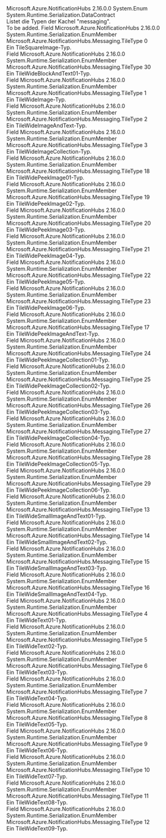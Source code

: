 <Type Name="TileType" FullName="Microsoft.Azure.NotificationHubs.Messaging.TileType">
  <TypeSignature Language="C#" Value="public enum TileType" />
  <TypeSignature Language="ILAsm" Value=".class public auto ansi sealed TileType extends System.Enum" />
  <TypeSignature Language="DocId" Value="T:Microsoft.Azure.NotificationHubs.Messaging.TileType" />
  <TypeSignature Language="VB.NET" Value="Public Enum TileType" />
  <TypeSignature Language="F#" Value="type TileType = " />
  <AssemblyInfo>
    <AssemblyName>Microsoft.Azure.NotificationHubs</AssemblyName>
    <AssemblyVersion>2.16.0.0</AssemblyVersion>
  </AssemblyInfo>
  <Base>
    <BaseTypeName>System.Enum</BaseTypeName>
  </Base>
  <Attributes>
    <Attribute>
      <AttributeName>System.Runtime.Serialization.DataContract</AttributeName>
    </Attribute>
  </Attributes>
  <Docs>
    <summary>Listet die Typen der Kachel "messaging".</summary>
    <remarks>To be added.</remarks>
  </Docs>
  <Members>
    <Member MemberName="TileSquareImage">
      <MemberSignature Language="C#" Value="TileSquareImage" />
      <MemberSignature Language="ILAsm" Value=".field public static literal valuetype Microsoft.Azure.NotificationHubs.Messaging.TileType TileSquareImage = int32(0)" />
      <MemberSignature Language="DocId" Value="F:Microsoft.Azure.NotificationHubs.Messaging.TileType.TileSquareImage" />
      <MemberSignature Language="VB.NET" Value="TileSquareImage" />
      <MemberSignature Language="F#" Value="TileSquareImage = 0" Usage="Microsoft.Azure.NotificationHubs.Messaging.TileType.TileSquareImage" />
      <MemberType>Field</MemberType>
      <AssemblyInfo>
        <AssemblyName>Microsoft.Azure.NotificationHubs</AssemblyName>
        <AssemblyVersion>2.16.0.0</AssemblyVersion>
      </AssemblyInfo>
      <Attributes>
        <Attribute>
          <AttributeName>System.Runtime.Serialization.EnumMember</AttributeName>
        </Attribute>
      </Attributes>
      <ReturnValue>
        <ReturnType>Microsoft.Azure.NotificationHubs.Messaging.TileType</ReturnType>
      </ReturnValue>
      <MemberValue>0</MemberValue>
      <Docs>
        <summary>Ein TileSquareImage-Typ.</summary>
      </Docs>
    </Member>
    <Member MemberName="TileWideBlockAndText01">
      <MemberSignature Language="C#" Value="TileWideBlockAndText01" />
      <MemberSignature Language="ILAsm" Value=".field public static literal valuetype Microsoft.Azure.NotificationHubs.Messaging.TileType TileWideBlockAndText01 = int32(30)" />
      <MemberSignature Language="DocId" Value="F:Microsoft.Azure.NotificationHubs.Messaging.TileType.TileWideBlockAndText01" />
      <MemberSignature Language="VB.NET" Value="TileWideBlockAndText01" />
      <MemberSignature Language="F#" Value="TileWideBlockAndText01 = 30" Usage="Microsoft.Azure.NotificationHubs.Messaging.TileType.TileWideBlockAndText01" />
      <MemberType>Field</MemberType>
      <AssemblyInfo>
        <AssemblyName>Microsoft.Azure.NotificationHubs</AssemblyName>
        <AssemblyVersion>2.16.0.0</AssemblyVersion>
      </AssemblyInfo>
      <Attributes>
        <Attribute>
          <AttributeName>System.Runtime.Serialization.EnumMember</AttributeName>
        </Attribute>
      </Attributes>
      <ReturnValue>
        <ReturnType>Microsoft.Azure.NotificationHubs.Messaging.TileType</ReturnType>
      </ReturnValue>
      <MemberValue>30</MemberValue>
      <Docs>
        <summary>Ein TileWideBlockAndText01-Typ.</summary>
      </Docs>
    </Member>
    <Member MemberName="TileWideImage">
      <MemberSignature Language="C#" Value="TileWideImage" />
      <MemberSignature Language="ILAsm" Value=".field public static literal valuetype Microsoft.Azure.NotificationHubs.Messaging.TileType TileWideImage = int32(1)" />
      <MemberSignature Language="DocId" Value="F:Microsoft.Azure.NotificationHubs.Messaging.TileType.TileWideImage" />
      <MemberSignature Language="VB.NET" Value="TileWideImage" />
      <MemberSignature Language="F#" Value="TileWideImage = 1" Usage="Microsoft.Azure.NotificationHubs.Messaging.TileType.TileWideImage" />
      <MemberType>Field</MemberType>
      <AssemblyInfo>
        <AssemblyName>Microsoft.Azure.NotificationHubs</AssemblyName>
        <AssemblyVersion>2.16.0.0</AssemblyVersion>
      </AssemblyInfo>
      <Attributes>
        <Attribute>
          <AttributeName>System.Runtime.Serialization.EnumMember</AttributeName>
        </Attribute>
      </Attributes>
      <ReturnValue>
        <ReturnType>Microsoft.Azure.NotificationHubs.Messaging.TileType</ReturnType>
      </ReturnValue>
      <MemberValue>1</MemberValue>
      <Docs>
        <summary>Ein TileWideImage-Typ.</summary>
      </Docs>
    </Member>
    <Member MemberName="TileWideImageAndText">
      <MemberSignature Language="C#" Value="TileWideImageAndText" />
      <MemberSignature Language="ILAsm" Value=".field public static literal valuetype Microsoft.Azure.NotificationHubs.Messaging.TileType TileWideImageAndText = int32(2)" />
      <MemberSignature Language="DocId" Value="F:Microsoft.Azure.NotificationHubs.Messaging.TileType.TileWideImageAndText" />
      <MemberSignature Language="VB.NET" Value="TileWideImageAndText" />
      <MemberSignature Language="F#" Value="TileWideImageAndText = 2" Usage="Microsoft.Azure.NotificationHubs.Messaging.TileType.TileWideImageAndText" />
      <MemberType>Field</MemberType>
      <AssemblyInfo>
        <AssemblyName>Microsoft.Azure.NotificationHubs</AssemblyName>
        <AssemblyVersion>2.16.0.0</AssemblyVersion>
      </AssemblyInfo>
      <Attributes>
        <Attribute>
          <AttributeName>System.Runtime.Serialization.EnumMember</AttributeName>
        </Attribute>
      </Attributes>
      <ReturnValue>
        <ReturnType>Microsoft.Azure.NotificationHubs.Messaging.TileType</ReturnType>
      </ReturnValue>
      <MemberValue>2</MemberValue>
      <Docs>
        <summary>Ein TileWideImageAndText-Typ.</summary>
      </Docs>
    </Member>
    <Member MemberName="TileWideImageCollection">
      <MemberSignature Language="C#" Value="TileWideImageCollection" />
      <MemberSignature Language="ILAsm" Value=".field public static literal valuetype Microsoft.Azure.NotificationHubs.Messaging.TileType TileWideImageCollection = int32(3)" />
      <MemberSignature Language="DocId" Value="F:Microsoft.Azure.NotificationHubs.Messaging.TileType.TileWideImageCollection" />
      <MemberSignature Language="VB.NET" Value="TileWideImageCollection" />
      <MemberSignature Language="F#" Value="TileWideImageCollection = 3" Usage="Microsoft.Azure.NotificationHubs.Messaging.TileType.TileWideImageCollection" />
      <MemberType>Field</MemberType>
      <AssemblyInfo>
        <AssemblyName>Microsoft.Azure.NotificationHubs</AssemblyName>
        <AssemblyVersion>2.16.0.0</AssemblyVersion>
      </AssemblyInfo>
      <Attributes>
        <Attribute>
          <AttributeName>System.Runtime.Serialization.EnumMember</AttributeName>
        </Attribute>
      </Attributes>
      <ReturnValue>
        <ReturnType>Microsoft.Azure.NotificationHubs.Messaging.TileType</ReturnType>
      </ReturnValue>
      <MemberValue>3</MemberValue>
      <Docs>
        <summary>Ein TileWideImageCollection-Typ.</summary>
      </Docs>
    </Member>
    <Member MemberName="TileWidePeekImage01">
      <MemberSignature Language="C#" Value="TileWidePeekImage01" />
      <MemberSignature Language="ILAsm" Value=".field public static literal valuetype Microsoft.Azure.NotificationHubs.Messaging.TileType TileWidePeekImage01 = int32(18)" />
      <MemberSignature Language="DocId" Value="F:Microsoft.Azure.NotificationHubs.Messaging.TileType.TileWidePeekImage01" />
      <MemberSignature Language="VB.NET" Value="TileWidePeekImage01" />
      <MemberSignature Language="F#" Value="TileWidePeekImage01 = 18" Usage="Microsoft.Azure.NotificationHubs.Messaging.TileType.TileWidePeekImage01" />
      <MemberType>Field</MemberType>
      <AssemblyInfo>
        <AssemblyName>Microsoft.Azure.NotificationHubs</AssemblyName>
        <AssemblyVersion>2.16.0.0</AssemblyVersion>
      </AssemblyInfo>
      <Attributes>
        <Attribute>
          <AttributeName>System.Runtime.Serialization.EnumMember</AttributeName>
        </Attribute>
      </Attributes>
      <ReturnValue>
        <ReturnType>Microsoft.Azure.NotificationHubs.Messaging.TileType</ReturnType>
      </ReturnValue>
      <MemberValue>18</MemberValue>
      <Docs>
        <summary>Ein TileWidePeekImage01-Typ.</summary>
      </Docs>
    </Member>
    <Member MemberName="TileWidePeekImage02">
      <MemberSignature Language="C#" Value="TileWidePeekImage02" />
      <MemberSignature Language="ILAsm" Value=".field public static literal valuetype Microsoft.Azure.NotificationHubs.Messaging.TileType TileWidePeekImage02 = int32(19)" />
      <MemberSignature Language="DocId" Value="F:Microsoft.Azure.NotificationHubs.Messaging.TileType.TileWidePeekImage02" />
      <MemberSignature Language="VB.NET" Value="TileWidePeekImage02" />
      <MemberSignature Language="F#" Value="TileWidePeekImage02 = 19" Usage="Microsoft.Azure.NotificationHubs.Messaging.TileType.TileWidePeekImage02" />
      <MemberType>Field</MemberType>
      <AssemblyInfo>
        <AssemblyName>Microsoft.Azure.NotificationHubs</AssemblyName>
        <AssemblyVersion>2.16.0.0</AssemblyVersion>
      </AssemblyInfo>
      <Attributes>
        <Attribute>
          <AttributeName>System.Runtime.Serialization.EnumMember</AttributeName>
        </Attribute>
      </Attributes>
      <ReturnValue>
        <ReturnType>Microsoft.Azure.NotificationHubs.Messaging.TileType</ReturnType>
      </ReturnValue>
      <MemberValue>19</MemberValue>
      <Docs>
        <summary>Ein TileWidePeekImage02-Typ.</summary>
      </Docs>
    </Member>
    <Member MemberName="TileWidePeekImage03">
      <MemberSignature Language="C#" Value="TileWidePeekImage03" />
      <MemberSignature Language="ILAsm" Value=".field public static literal valuetype Microsoft.Azure.NotificationHubs.Messaging.TileType TileWidePeekImage03 = int32(20)" />
      <MemberSignature Language="DocId" Value="F:Microsoft.Azure.NotificationHubs.Messaging.TileType.TileWidePeekImage03" />
      <MemberSignature Language="VB.NET" Value="TileWidePeekImage03" />
      <MemberSignature Language="F#" Value="TileWidePeekImage03 = 20" Usage="Microsoft.Azure.NotificationHubs.Messaging.TileType.TileWidePeekImage03" />
      <MemberType>Field</MemberType>
      <AssemblyInfo>
        <AssemblyName>Microsoft.Azure.NotificationHubs</AssemblyName>
        <AssemblyVersion>2.16.0.0</AssemblyVersion>
      </AssemblyInfo>
      <Attributes>
        <Attribute>
          <AttributeName>System.Runtime.Serialization.EnumMember</AttributeName>
        </Attribute>
      </Attributes>
      <ReturnValue>
        <ReturnType>Microsoft.Azure.NotificationHubs.Messaging.TileType</ReturnType>
      </ReturnValue>
      <MemberValue>20</MemberValue>
      <Docs>
        <summary>Ein TileWidePeekImage03-Typ.</summary>
      </Docs>
    </Member>
    <Member MemberName="TileWidePeekImage04">
      <MemberSignature Language="C#" Value="TileWidePeekImage04" />
      <MemberSignature Language="ILAsm" Value=".field public static literal valuetype Microsoft.Azure.NotificationHubs.Messaging.TileType TileWidePeekImage04 = int32(21)" />
      <MemberSignature Language="DocId" Value="F:Microsoft.Azure.NotificationHubs.Messaging.TileType.TileWidePeekImage04" />
      <MemberSignature Language="VB.NET" Value="TileWidePeekImage04" />
      <MemberSignature Language="F#" Value="TileWidePeekImage04 = 21" Usage="Microsoft.Azure.NotificationHubs.Messaging.TileType.TileWidePeekImage04" />
      <MemberType>Field</MemberType>
      <AssemblyInfo>
        <AssemblyName>Microsoft.Azure.NotificationHubs</AssemblyName>
        <AssemblyVersion>2.16.0.0</AssemblyVersion>
      </AssemblyInfo>
      <Attributes>
        <Attribute>
          <AttributeName>System.Runtime.Serialization.EnumMember</AttributeName>
        </Attribute>
      </Attributes>
      <ReturnValue>
        <ReturnType>Microsoft.Azure.NotificationHubs.Messaging.TileType</ReturnType>
      </ReturnValue>
      <MemberValue>21</MemberValue>
      <Docs>
        <summary>Ein TileWidePeekImage04-Typ.</summary>
      </Docs>
    </Member>
    <Member MemberName="TileWidePeekImage05">
      <MemberSignature Language="C#" Value="TileWidePeekImage05" />
      <MemberSignature Language="ILAsm" Value=".field public static literal valuetype Microsoft.Azure.NotificationHubs.Messaging.TileType TileWidePeekImage05 = int32(22)" />
      <MemberSignature Language="DocId" Value="F:Microsoft.Azure.NotificationHubs.Messaging.TileType.TileWidePeekImage05" />
      <MemberSignature Language="VB.NET" Value="TileWidePeekImage05" />
      <MemberSignature Language="F#" Value="TileWidePeekImage05 = 22" Usage="Microsoft.Azure.NotificationHubs.Messaging.TileType.TileWidePeekImage05" />
      <MemberType>Field</MemberType>
      <AssemblyInfo>
        <AssemblyName>Microsoft.Azure.NotificationHubs</AssemblyName>
        <AssemblyVersion>2.16.0.0</AssemblyVersion>
      </AssemblyInfo>
      <Attributes>
        <Attribute>
          <AttributeName>System.Runtime.Serialization.EnumMember</AttributeName>
        </Attribute>
      </Attributes>
      <ReturnValue>
        <ReturnType>Microsoft.Azure.NotificationHubs.Messaging.TileType</ReturnType>
      </ReturnValue>
      <MemberValue>22</MemberValue>
      <Docs>
        <summary>Ein TileWidePeekImage05-Typ.</summary>
      </Docs>
    </Member>
    <Member MemberName="TileWidePeekImage06">
      <MemberSignature Language="C#" Value="TileWidePeekImage06" />
      <MemberSignature Language="ILAsm" Value=".field public static literal valuetype Microsoft.Azure.NotificationHubs.Messaging.TileType TileWidePeekImage06 = int32(23)" />
      <MemberSignature Language="DocId" Value="F:Microsoft.Azure.NotificationHubs.Messaging.TileType.TileWidePeekImage06" />
      <MemberSignature Language="VB.NET" Value="TileWidePeekImage06" />
      <MemberSignature Language="F#" Value="TileWidePeekImage06 = 23" Usage="Microsoft.Azure.NotificationHubs.Messaging.TileType.TileWidePeekImage06" />
      <MemberType>Field</MemberType>
      <AssemblyInfo>
        <AssemblyName>Microsoft.Azure.NotificationHubs</AssemblyName>
        <AssemblyVersion>2.16.0.0</AssemblyVersion>
      </AssemblyInfo>
      <Attributes>
        <Attribute>
          <AttributeName>System.Runtime.Serialization.EnumMember</AttributeName>
        </Attribute>
      </Attributes>
      <ReturnValue>
        <ReturnType>Microsoft.Azure.NotificationHubs.Messaging.TileType</ReturnType>
      </ReturnValue>
      <MemberValue>23</MemberValue>
      <Docs>
        <summary>Ein TileWidePeekImage06-Typ.</summary>
      </Docs>
    </Member>
    <Member MemberName="TileWidePeekImageAndText">
      <MemberSignature Language="C#" Value="TileWidePeekImageAndText" />
      <MemberSignature Language="ILAsm" Value=".field public static literal valuetype Microsoft.Azure.NotificationHubs.Messaging.TileType TileWidePeekImageAndText = int32(17)" />
      <MemberSignature Language="DocId" Value="F:Microsoft.Azure.NotificationHubs.Messaging.TileType.TileWidePeekImageAndText" />
      <MemberSignature Language="VB.NET" Value="TileWidePeekImageAndText" />
      <MemberSignature Language="F#" Value="TileWidePeekImageAndText = 17" Usage="Microsoft.Azure.NotificationHubs.Messaging.TileType.TileWidePeekImageAndText" />
      <MemberType>Field</MemberType>
      <AssemblyInfo>
        <AssemblyName>Microsoft.Azure.NotificationHubs</AssemblyName>
        <AssemblyVersion>2.16.0.0</AssemblyVersion>
      </AssemblyInfo>
      <Attributes>
        <Attribute>
          <AttributeName>System.Runtime.Serialization.EnumMember</AttributeName>
        </Attribute>
      </Attributes>
      <ReturnValue>
        <ReturnType>Microsoft.Azure.NotificationHubs.Messaging.TileType</ReturnType>
      </ReturnValue>
      <MemberValue>17</MemberValue>
      <Docs>
        <summary>Ein TileWidePeekImageAndText-Typ.</summary>
      </Docs>
    </Member>
    <Member MemberName="TileWidePeekImageCollection01">
      <MemberSignature Language="C#" Value="TileWidePeekImageCollection01" />
      <MemberSignature Language="ILAsm" Value=".field public static literal valuetype Microsoft.Azure.NotificationHubs.Messaging.TileType TileWidePeekImageCollection01 = int32(24)" />
      <MemberSignature Language="DocId" Value="F:Microsoft.Azure.NotificationHubs.Messaging.TileType.TileWidePeekImageCollection01" />
      <MemberSignature Language="VB.NET" Value="TileWidePeekImageCollection01" />
      <MemberSignature Language="F#" Value="TileWidePeekImageCollection01 = 24" Usage="Microsoft.Azure.NotificationHubs.Messaging.TileType.TileWidePeekImageCollection01" />
      <MemberType>Field</MemberType>
      <AssemblyInfo>
        <AssemblyName>Microsoft.Azure.NotificationHubs</AssemblyName>
        <AssemblyVersion>2.16.0.0</AssemblyVersion>
      </AssemblyInfo>
      <Attributes>
        <Attribute>
          <AttributeName>System.Runtime.Serialization.EnumMember</AttributeName>
        </Attribute>
      </Attributes>
      <ReturnValue>
        <ReturnType>Microsoft.Azure.NotificationHubs.Messaging.TileType</ReturnType>
      </ReturnValue>
      <MemberValue>24</MemberValue>
      <Docs>
        <summary>Ein TileWidePeekImageCollection01-Typ.</summary>
      </Docs>
    </Member>
    <Member MemberName="TileWidePeekImageCollection02">
      <MemberSignature Language="C#" Value="TileWidePeekImageCollection02" />
      <MemberSignature Language="ILAsm" Value=".field public static literal valuetype Microsoft.Azure.NotificationHubs.Messaging.TileType TileWidePeekImageCollection02 = int32(25)" />
      <MemberSignature Language="DocId" Value="F:Microsoft.Azure.NotificationHubs.Messaging.TileType.TileWidePeekImageCollection02" />
      <MemberSignature Language="VB.NET" Value="TileWidePeekImageCollection02" />
      <MemberSignature Language="F#" Value="TileWidePeekImageCollection02 = 25" Usage="Microsoft.Azure.NotificationHubs.Messaging.TileType.TileWidePeekImageCollection02" />
      <MemberType>Field</MemberType>
      <AssemblyInfo>
        <AssemblyName>Microsoft.Azure.NotificationHubs</AssemblyName>
        <AssemblyVersion>2.16.0.0</AssemblyVersion>
      </AssemblyInfo>
      <Attributes>
        <Attribute>
          <AttributeName>System.Runtime.Serialization.EnumMember</AttributeName>
        </Attribute>
      </Attributes>
      <ReturnValue>
        <ReturnType>Microsoft.Azure.NotificationHubs.Messaging.TileType</ReturnType>
      </ReturnValue>
      <MemberValue>25</MemberValue>
      <Docs>
        <summary>Ein TileWidePeekImageCollection02-Typ.</summary>
      </Docs>
    </Member>
    <Member MemberName="TileWidePeekImageCollection03">
      <MemberSignature Language="C#" Value="TileWidePeekImageCollection03" />
      <MemberSignature Language="ILAsm" Value=".field public static literal valuetype Microsoft.Azure.NotificationHubs.Messaging.TileType TileWidePeekImageCollection03 = int32(26)" />
      <MemberSignature Language="DocId" Value="F:Microsoft.Azure.NotificationHubs.Messaging.TileType.TileWidePeekImageCollection03" />
      <MemberSignature Language="VB.NET" Value="TileWidePeekImageCollection03" />
      <MemberSignature Language="F#" Value="TileWidePeekImageCollection03 = 26" Usage="Microsoft.Azure.NotificationHubs.Messaging.TileType.TileWidePeekImageCollection03" />
      <MemberType>Field</MemberType>
      <AssemblyInfo>
        <AssemblyName>Microsoft.Azure.NotificationHubs</AssemblyName>
        <AssemblyVersion>2.16.0.0</AssemblyVersion>
      </AssemblyInfo>
      <Attributes>
        <Attribute>
          <AttributeName>System.Runtime.Serialization.EnumMember</AttributeName>
        </Attribute>
      </Attributes>
      <ReturnValue>
        <ReturnType>Microsoft.Azure.NotificationHubs.Messaging.TileType</ReturnType>
      </ReturnValue>
      <MemberValue>26</MemberValue>
      <Docs>
        <summary>Ein TileWidePeekImageCollection03-Typ.</summary>
      </Docs>
    </Member>
    <Member MemberName="TileWidePeekImageCollection04">
      <MemberSignature Language="C#" Value="TileWidePeekImageCollection04" />
      <MemberSignature Language="ILAsm" Value=".field public static literal valuetype Microsoft.Azure.NotificationHubs.Messaging.TileType TileWidePeekImageCollection04 = int32(27)" />
      <MemberSignature Language="DocId" Value="F:Microsoft.Azure.NotificationHubs.Messaging.TileType.TileWidePeekImageCollection04" />
      <MemberSignature Language="VB.NET" Value="TileWidePeekImageCollection04" />
      <MemberSignature Language="F#" Value="TileWidePeekImageCollection04 = 27" Usage="Microsoft.Azure.NotificationHubs.Messaging.TileType.TileWidePeekImageCollection04" />
      <MemberType>Field</MemberType>
      <AssemblyInfo>
        <AssemblyName>Microsoft.Azure.NotificationHubs</AssemblyName>
        <AssemblyVersion>2.16.0.0</AssemblyVersion>
      </AssemblyInfo>
      <Attributes>
        <Attribute>
          <AttributeName>System.Runtime.Serialization.EnumMember</AttributeName>
        </Attribute>
      </Attributes>
      <ReturnValue>
        <ReturnType>Microsoft.Azure.NotificationHubs.Messaging.TileType</ReturnType>
      </ReturnValue>
      <MemberValue>27</MemberValue>
      <Docs>
        <summary>Ein TileWidePeekImageCollection04-Typ.</summary>
      </Docs>
    </Member>
    <Member MemberName="TileWidePeekImageCollection05">
      <MemberSignature Language="C#" Value="TileWidePeekImageCollection05" />
      <MemberSignature Language="ILAsm" Value=".field public static literal valuetype Microsoft.Azure.NotificationHubs.Messaging.TileType TileWidePeekImageCollection05 = int32(28)" />
      <MemberSignature Language="DocId" Value="F:Microsoft.Azure.NotificationHubs.Messaging.TileType.TileWidePeekImageCollection05" />
      <MemberSignature Language="VB.NET" Value="TileWidePeekImageCollection05" />
      <MemberSignature Language="F#" Value="TileWidePeekImageCollection05 = 28" Usage="Microsoft.Azure.NotificationHubs.Messaging.TileType.TileWidePeekImageCollection05" />
      <MemberType>Field</MemberType>
      <AssemblyInfo>
        <AssemblyName>Microsoft.Azure.NotificationHubs</AssemblyName>
        <AssemblyVersion>2.16.0.0</AssemblyVersion>
      </AssemblyInfo>
      <Attributes>
        <Attribute>
          <AttributeName>System.Runtime.Serialization.EnumMember</AttributeName>
        </Attribute>
      </Attributes>
      <ReturnValue>
        <ReturnType>Microsoft.Azure.NotificationHubs.Messaging.TileType</ReturnType>
      </ReturnValue>
      <MemberValue>28</MemberValue>
      <Docs>
        <summary>Ein TileWidePeekImageCollection05-Typ.</summary>
      </Docs>
    </Member>
    <Member MemberName="TileWidePeekImageCollection06">
      <MemberSignature Language="C#" Value="TileWidePeekImageCollection06" />
      <MemberSignature Language="ILAsm" Value=".field public static literal valuetype Microsoft.Azure.NotificationHubs.Messaging.TileType TileWidePeekImageCollection06 = int32(29)" />
      <MemberSignature Language="DocId" Value="F:Microsoft.Azure.NotificationHubs.Messaging.TileType.TileWidePeekImageCollection06" />
      <MemberSignature Language="VB.NET" Value="TileWidePeekImageCollection06" />
      <MemberSignature Language="F#" Value="TileWidePeekImageCollection06 = 29" Usage="Microsoft.Azure.NotificationHubs.Messaging.TileType.TileWidePeekImageCollection06" />
      <MemberType>Field</MemberType>
      <AssemblyInfo>
        <AssemblyName>Microsoft.Azure.NotificationHubs</AssemblyName>
        <AssemblyVersion>2.16.0.0</AssemblyVersion>
      </AssemblyInfo>
      <Attributes>
        <Attribute>
          <AttributeName>System.Runtime.Serialization.EnumMember</AttributeName>
        </Attribute>
      </Attributes>
      <ReturnValue>
        <ReturnType>Microsoft.Azure.NotificationHubs.Messaging.TileType</ReturnType>
      </ReturnValue>
      <MemberValue>29</MemberValue>
      <Docs>
        <summary>Ein TileWidePeekImageCollection06-Typ.</summary>
      </Docs>
    </Member>
    <Member MemberName="TileWideSmallImageAndText01">
      <MemberSignature Language="C#" Value="TileWideSmallImageAndText01" />
      <MemberSignature Language="ILAsm" Value=".field public static literal valuetype Microsoft.Azure.NotificationHubs.Messaging.TileType TileWideSmallImageAndText01 = int32(13)" />
      <MemberSignature Language="DocId" Value="F:Microsoft.Azure.NotificationHubs.Messaging.TileType.TileWideSmallImageAndText01" />
      <MemberSignature Language="VB.NET" Value="TileWideSmallImageAndText01" />
      <MemberSignature Language="F#" Value="TileWideSmallImageAndText01 = 13" Usage="Microsoft.Azure.NotificationHubs.Messaging.TileType.TileWideSmallImageAndText01" />
      <MemberType>Field</MemberType>
      <AssemblyInfo>
        <AssemblyName>Microsoft.Azure.NotificationHubs</AssemblyName>
        <AssemblyVersion>2.16.0.0</AssemblyVersion>
      </AssemblyInfo>
      <Attributes>
        <Attribute>
          <AttributeName>System.Runtime.Serialization.EnumMember</AttributeName>
        </Attribute>
      </Attributes>
      <ReturnValue>
        <ReturnType>Microsoft.Azure.NotificationHubs.Messaging.TileType</ReturnType>
      </ReturnValue>
      <MemberValue>13</MemberValue>
      <Docs>
        <summary>Ein TileWideSmallImageAndText01-Typ.</summary>
      </Docs>
    </Member>
    <Member MemberName="TileWideSmallImageAndText02">
      <MemberSignature Language="C#" Value="TileWideSmallImageAndText02" />
      <MemberSignature Language="ILAsm" Value=".field public static literal valuetype Microsoft.Azure.NotificationHubs.Messaging.TileType TileWideSmallImageAndText02 = int32(14)" />
      <MemberSignature Language="DocId" Value="F:Microsoft.Azure.NotificationHubs.Messaging.TileType.TileWideSmallImageAndText02" />
      <MemberSignature Language="VB.NET" Value="TileWideSmallImageAndText02" />
      <MemberSignature Language="F#" Value="TileWideSmallImageAndText02 = 14" Usage="Microsoft.Azure.NotificationHubs.Messaging.TileType.TileWideSmallImageAndText02" />
      <MemberType>Field</MemberType>
      <AssemblyInfo>
        <AssemblyName>Microsoft.Azure.NotificationHubs</AssemblyName>
        <AssemblyVersion>2.16.0.0</AssemblyVersion>
      </AssemblyInfo>
      <Attributes>
        <Attribute>
          <AttributeName>System.Runtime.Serialization.EnumMember</AttributeName>
        </Attribute>
      </Attributes>
      <ReturnValue>
        <ReturnType>Microsoft.Azure.NotificationHubs.Messaging.TileType</ReturnType>
      </ReturnValue>
      <MemberValue>14</MemberValue>
      <Docs>
        <summary>Ein TileWideSmallImageAndText02-Typ.</summary>
      </Docs>
    </Member>
    <Member MemberName="TileWideSmallImageAndText03">
      <MemberSignature Language="C#" Value="TileWideSmallImageAndText03" />
      <MemberSignature Language="ILAsm" Value=".field public static literal valuetype Microsoft.Azure.NotificationHubs.Messaging.TileType TileWideSmallImageAndText03 = int32(15)" />
      <MemberSignature Language="DocId" Value="F:Microsoft.Azure.NotificationHubs.Messaging.TileType.TileWideSmallImageAndText03" />
      <MemberSignature Language="VB.NET" Value="TileWideSmallImageAndText03" />
      <MemberSignature Language="F#" Value="TileWideSmallImageAndText03 = 15" Usage="Microsoft.Azure.NotificationHubs.Messaging.TileType.TileWideSmallImageAndText03" />
      <MemberType>Field</MemberType>
      <AssemblyInfo>
        <AssemblyName>Microsoft.Azure.NotificationHubs</AssemblyName>
        <AssemblyVersion>2.16.0.0</AssemblyVersion>
      </AssemblyInfo>
      <Attributes>
        <Attribute>
          <AttributeName>System.Runtime.Serialization.EnumMember</AttributeName>
        </Attribute>
      </Attributes>
      <ReturnValue>
        <ReturnType>Microsoft.Azure.NotificationHubs.Messaging.TileType</ReturnType>
      </ReturnValue>
      <MemberValue>15</MemberValue>
      <Docs>
        <summary>Ein TileWideSmallImageAndText03-Typ.</summary>
      </Docs>
    </Member>
    <Member MemberName="TileWideSmallImageAndText04">
      <MemberSignature Language="C#" Value="TileWideSmallImageAndText04" />
      <MemberSignature Language="ILAsm" Value=".field public static literal valuetype Microsoft.Azure.NotificationHubs.Messaging.TileType TileWideSmallImageAndText04 = int32(16)" />
      <MemberSignature Language="DocId" Value="F:Microsoft.Azure.NotificationHubs.Messaging.TileType.TileWideSmallImageAndText04" />
      <MemberSignature Language="VB.NET" Value="TileWideSmallImageAndText04" />
      <MemberSignature Language="F#" Value="TileWideSmallImageAndText04 = 16" Usage="Microsoft.Azure.NotificationHubs.Messaging.TileType.TileWideSmallImageAndText04" />
      <MemberType>Field</MemberType>
      <AssemblyInfo>
        <AssemblyName>Microsoft.Azure.NotificationHubs</AssemblyName>
        <AssemblyVersion>2.16.0.0</AssemblyVersion>
      </AssemblyInfo>
      <Attributes>
        <Attribute>
          <AttributeName>System.Runtime.Serialization.EnumMember</AttributeName>
        </Attribute>
      </Attributes>
      <ReturnValue>
        <ReturnType>Microsoft.Azure.NotificationHubs.Messaging.TileType</ReturnType>
      </ReturnValue>
      <MemberValue>16</MemberValue>
      <Docs>
        <summary>Ein TileWideSmallImageAndText04-Typ.</summary>
      </Docs>
    </Member>
    <Member MemberName="TileWideText01">
      <MemberSignature Language="C#" Value="TileWideText01" />
      <MemberSignature Language="ILAsm" Value=".field public static literal valuetype Microsoft.Azure.NotificationHubs.Messaging.TileType TileWideText01 = int32(4)" />
      <MemberSignature Language="DocId" Value="F:Microsoft.Azure.NotificationHubs.Messaging.TileType.TileWideText01" />
      <MemberSignature Language="VB.NET" Value="TileWideText01" />
      <MemberSignature Language="F#" Value="TileWideText01 = 4" Usage="Microsoft.Azure.NotificationHubs.Messaging.TileType.TileWideText01" />
      <MemberType>Field</MemberType>
      <AssemblyInfo>
        <AssemblyName>Microsoft.Azure.NotificationHubs</AssemblyName>
        <AssemblyVersion>2.16.0.0</AssemblyVersion>
      </AssemblyInfo>
      <Attributes>
        <Attribute>
          <AttributeName>System.Runtime.Serialization.EnumMember</AttributeName>
        </Attribute>
      </Attributes>
      <ReturnValue>
        <ReturnType>Microsoft.Azure.NotificationHubs.Messaging.TileType</ReturnType>
      </ReturnValue>
      <MemberValue>4</MemberValue>
      <Docs>
        <summary>Ein TileWideText01-Typ.</summary>
      </Docs>
    </Member>
    <Member MemberName="TileWideText02">
      <MemberSignature Language="C#" Value="TileWideText02" />
      <MemberSignature Language="ILAsm" Value=".field public static literal valuetype Microsoft.Azure.NotificationHubs.Messaging.TileType TileWideText02 = int32(5)" />
      <MemberSignature Language="DocId" Value="F:Microsoft.Azure.NotificationHubs.Messaging.TileType.TileWideText02" />
      <MemberSignature Language="VB.NET" Value="TileWideText02" />
      <MemberSignature Language="F#" Value="TileWideText02 = 5" Usage="Microsoft.Azure.NotificationHubs.Messaging.TileType.TileWideText02" />
      <MemberType>Field</MemberType>
      <AssemblyInfo>
        <AssemblyName>Microsoft.Azure.NotificationHubs</AssemblyName>
        <AssemblyVersion>2.16.0.0</AssemblyVersion>
      </AssemblyInfo>
      <Attributes>
        <Attribute>
          <AttributeName>System.Runtime.Serialization.EnumMember</AttributeName>
        </Attribute>
      </Attributes>
      <ReturnValue>
        <ReturnType>Microsoft.Azure.NotificationHubs.Messaging.TileType</ReturnType>
      </ReturnValue>
      <MemberValue>5</MemberValue>
      <Docs>
        <summary>Ein TileWideText02-Typ.</summary>
      </Docs>
    </Member>
    <Member MemberName="TileWideText03">
      <MemberSignature Language="C#" Value="TileWideText03" />
      <MemberSignature Language="ILAsm" Value=".field public static literal valuetype Microsoft.Azure.NotificationHubs.Messaging.TileType TileWideText03 = int32(6)" />
      <MemberSignature Language="DocId" Value="F:Microsoft.Azure.NotificationHubs.Messaging.TileType.TileWideText03" />
      <MemberSignature Language="VB.NET" Value="TileWideText03" />
      <MemberSignature Language="F#" Value="TileWideText03 = 6" Usage="Microsoft.Azure.NotificationHubs.Messaging.TileType.TileWideText03" />
      <MemberType>Field</MemberType>
      <AssemblyInfo>
        <AssemblyName>Microsoft.Azure.NotificationHubs</AssemblyName>
        <AssemblyVersion>2.16.0.0</AssemblyVersion>
      </AssemblyInfo>
      <Attributes>
        <Attribute>
          <AttributeName>System.Runtime.Serialization.EnumMember</AttributeName>
        </Attribute>
      </Attributes>
      <ReturnValue>
        <ReturnType>Microsoft.Azure.NotificationHubs.Messaging.TileType</ReturnType>
      </ReturnValue>
      <MemberValue>6</MemberValue>
      <Docs>
        <summary>Ein TileWideText03-Typ.</summary>
      </Docs>
    </Member>
    <Member MemberName="TileWideText04">
      <MemberSignature Language="C#" Value="TileWideText04" />
      <MemberSignature Language="ILAsm" Value=".field public static literal valuetype Microsoft.Azure.NotificationHubs.Messaging.TileType TileWideText04 = int32(7)" />
      <MemberSignature Language="DocId" Value="F:Microsoft.Azure.NotificationHubs.Messaging.TileType.TileWideText04" />
      <MemberSignature Language="VB.NET" Value="TileWideText04" />
      <MemberSignature Language="F#" Value="TileWideText04 = 7" Usage="Microsoft.Azure.NotificationHubs.Messaging.TileType.TileWideText04" />
      <MemberType>Field</MemberType>
      <AssemblyInfo>
        <AssemblyName>Microsoft.Azure.NotificationHubs</AssemblyName>
        <AssemblyVersion>2.16.0.0</AssemblyVersion>
      </AssemblyInfo>
      <Attributes>
        <Attribute>
          <AttributeName>System.Runtime.Serialization.EnumMember</AttributeName>
        </Attribute>
      </Attributes>
      <ReturnValue>
        <ReturnType>Microsoft.Azure.NotificationHubs.Messaging.TileType</ReturnType>
      </ReturnValue>
      <MemberValue>7</MemberValue>
      <Docs>
        <summary>Ein TileWideText04-Typ.</summary>
      </Docs>
    </Member>
    <Member MemberName="TileWideText05">
      <MemberSignature Language="C#" Value="TileWideText05" />
      <MemberSignature Language="ILAsm" Value=".field public static literal valuetype Microsoft.Azure.NotificationHubs.Messaging.TileType TileWideText05 = int32(8)" />
      <MemberSignature Language="DocId" Value="F:Microsoft.Azure.NotificationHubs.Messaging.TileType.TileWideText05" />
      <MemberSignature Language="VB.NET" Value="TileWideText05" />
      <MemberSignature Language="F#" Value="TileWideText05 = 8" Usage="Microsoft.Azure.NotificationHubs.Messaging.TileType.TileWideText05" />
      <MemberType>Field</MemberType>
      <AssemblyInfo>
        <AssemblyName>Microsoft.Azure.NotificationHubs</AssemblyName>
        <AssemblyVersion>2.16.0.0</AssemblyVersion>
      </AssemblyInfo>
      <Attributes>
        <Attribute>
          <AttributeName>System.Runtime.Serialization.EnumMember</AttributeName>
        </Attribute>
      </Attributes>
      <ReturnValue>
        <ReturnType>Microsoft.Azure.NotificationHubs.Messaging.TileType</ReturnType>
      </ReturnValue>
      <MemberValue>8</MemberValue>
      <Docs>
        <summary>Ein TileWideText05-Typ.</summary>
      </Docs>
    </Member>
    <Member MemberName="TileWideText06">
      <MemberSignature Language="C#" Value="TileWideText06" />
      <MemberSignature Language="ILAsm" Value=".field public static literal valuetype Microsoft.Azure.NotificationHubs.Messaging.TileType TileWideText06 = int32(9)" />
      <MemberSignature Language="DocId" Value="F:Microsoft.Azure.NotificationHubs.Messaging.TileType.TileWideText06" />
      <MemberSignature Language="VB.NET" Value="TileWideText06" />
      <MemberSignature Language="F#" Value="TileWideText06 = 9" Usage="Microsoft.Azure.NotificationHubs.Messaging.TileType.TileWideText06" />
      <MemberType>Field</MemberType>
      <AssemblyInfo>
        <AssemblyName>Microsoft.Azure.NotificationHubs</AssemblyName>
        <AssemblyVersion>2.16.0.0</AssemblyVersion>
      </AssemblyInfo>
      <Attributes>
        <Attribute>
          <AttributeName>System.Runtime.Serialization.EnumMember</AttributeName>
        </Attribute>
      </Attributes>
      <ReturnValue>
        <ReturnType>Microsoft.Azure.NotificationHubs.Messaging.TileType</ReturnType>
      </ReturnValue>
      <MemberValue>9</MemberValue>
      <Docs>
        <summary>Ein TileWideText06-Typ.</summary>
      </Docs>
    </Member>
    <Member MemberName="TileWideText07">
      <MemberSignature Language="C#" Value="TileWideText07" />
      <MemberSignature Language="ILAsm" Value=".field public static literal valuetype Microsoft.Azure.NotificationHubs.Messaging.TileType TileWideText07 = int32(10)" />
      <MemberSignature Language="DocId" Value="F:Microsoft.Azure.NotificationHubs.Messaging.TileType.TileWideText07" />
      <MemberSignature Language="VB.NET" Value="TileWideText07" />
      <MemberSignature Language="F#" Value="TileWideText07 = 10" Usage="Microsoft.Azure.NotificationHubs.Messaging.TileType.TileWideText07" />
      <MemberType>Field</MemberType>
      <AssemblyInfo>
        <AssemblyName>Microsoft.Azure.NotificationHubs</AssemblyName>
        <AssemblyVersion>2.16.0.0</AssemblyVersion>
      </AssemblyInfo>
      <Attributes>
        <Attribute>
          <AttributeName>System.Runtime.Serialization.EnumMember</AttributeName>
        </Attribute>
      </Attributes>
      <ReturnValue>
        <ReturnType>Microsoft.Azure.NotificationHubs.Messaging.TileType</ReturnType>
      </ReturnValue>
      <MemberValue>10</MemberValue>
      <Docs>
        <summary>Ein TileWideText07-Typ.</summary>
      </Docs>
    </Member>
    <Member MemberName="TileWideText08">
      <MemberSignature Language="C#" Value="TileWideText08" />
      <MemberSignature Language="ILAsm" Value=".field public static literal valuetype Microsoft.Azure.NotificationHubs.Messaging.TileType TileWideText08 = int32(11)" />
      <MemberSignature Language="DocId" Value="F:Microsoft.Azure.NotificationHubs.Messaging.TileType.TileWideText08" />
      <MemberSignature Language="VB.NET" Value="TileWideText08" />
      <MemberSignature Language="F#" Value="TileWideText08 = 11" Usage="Microsoft.Azure.NotificationHubs.Messaging.TileType.TileWideText08" />
      <MemberType>Field</MemberType>
      <AssemblyInfo>
        <AssemblyName>Microsoft.Azure.NotificationHubs</AssemblyName>
        <AssemblyVersion>2.16.0.0</AssemblyVersion>
      </AssemblyInfo>
      <Attributes>
        <Attribute>
          <AttributeName>System.Runtime.Serialization.EnumMember</AttributeName>
        </Attribute>
      </Attributes>
      <ReturnValue>
        <ReturnType>Microsoft.Azure.NotificationHubs.Messaging.TileType</ReturnType>
      </ReturnValue>
      <MemberValue>11</MemberValue>
      <Docs>
        <summary>Ein TileWideText08-Typ.</summary>
      </Docs>
    </Member>
    <Member MemberName="TileWideText09">
      <MemberSignature Language="C#" Value="TileWideText09" />
      <MemberSignature Language="ILAsm" Value=".field public static literal valuetype Microsoft.Azure.NotificationHubs.Messaging.TileType TileWideText09 = int32(12)" />
      <MemberSignature Language="DocId" Value="F:Microsoft.Azure.NotificationHubs.Messaging.TileType.TileWideText09" />
      <MemberSignature Language="VB.NET" Value="TileWideText09" />
      <MemberSignature Language="F#" Value="TileWideText09 = 12" Usage="Microsoft.Azure.NotificationHubs.Messaging.TileType.TileWideText09" />
      <MemberType>Field</MemberType>
      <AssemblyInfo>
        <AssemblyName>Microsoft.Azure.NotificationHubs</AssemblyName>
        <AssemblyVersion>2.16.0.0</AssemblyVersion>
      </AssemblyInfo>
      <Attributes>
        <Attribute>
          <AttributeName>System.Runtime.Serialization.EnumMember</AttributeName>
        </Attribute>
      </Attributes>
      <ReturnValue>
        <ReturnType>Microsoft.Azure.NotificationHubs.Messaging.TileType</ReturnType>
      </ReturnValue>
      <MemberValue>12</MemberValue>
      <Docs>
        <summary>Ein TileWideText09-Typ.</summary>
      </Docs>
    </Member>
  </Members>
</Type>